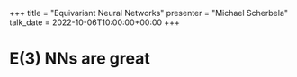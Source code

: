 +++
title = "Equivariant Neural Networks"
presenter = "Michael Scherbela"
talk_date = 2022-10-06T10:00:00+00:00
+++

E(3) NNs are great
=============